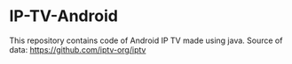 # IP-TV-Android
This repository contains code of Android IP TV made using java.
Source of data: https://github.com/iptv-org/iptv
